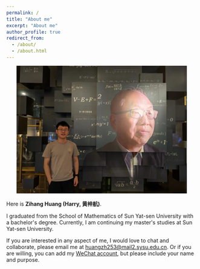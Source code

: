 ```yaml
---
permalink: /
title: "About me"
excerpt: "About me"
author_profile: true
redirect_from: 
  - /about/
  - /about.html
---
```


<div align=center><img title="" src="../images/HZH-QCHT.jpg" alt="" data-align="center" width="451"></div>

Here is **Zihang Huang (Harry, 黄梓航)**. 

I graduated from the School of Mathematics of Sun Yat-sen University with a bachelor's degree. Currently, I am continuing my master's studies at Sun Yat-sen University.

If you are interested in any aspect of me, I would love to chat and collaborate, please email me at huangzh253@mail2.sysu.edu.cn. Or if you are willing, you can add my [WeChat account](https://huangzh2001.github.io/images/Wechat.jpg), but please include your name and purpose.
